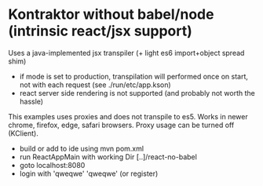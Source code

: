 # Kontraktor **without** babel/node (**intrinsic** react/jsx support) 

Uses a java-implemented jsx transpiler (+ light es6 import+object spread shim)

* if mode is set to production, transpilation will performed once on start, not with each request 
(see ./run/etc/app.kson)
* react server side rendering is not supported (and probably not worth the hassle)

This examples uses proxies and does not transpile to es5. 
Works in newer chrome, firefox, edge, safari browsers.
Proxy usage can be turned off (KClient).

* build or add to ide using mvn pom.xml
* run ReactAppMain with working Dir [..]/react-no-babel
* goto localhost:8080
* login with 'qweqwe' 'qweqwe' (or register)
